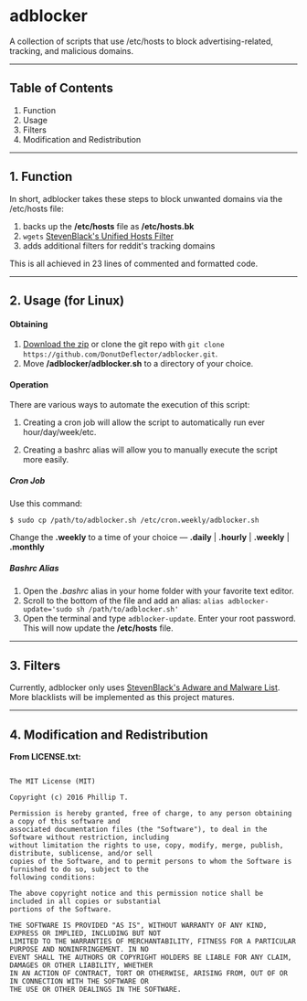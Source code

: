 # adblocker
A collection of scripts that use /etc/hosts to block advertising-related, tracking, and malicious domains.

___

## Table of Contents
1. Function
2. Usage
3. Filters
4. Modification and Redistribution

___

## 1. Function

In short, adblocker takes these steps to block unwanted domains via the /etc/hosts file:
  1. backs up the **/etc/hosts** file as **/etc/hosts.bk**
  2. `wgets` [StevenBlack's Unified Hosts Filter](https://github.com/StevenBlack/hosts)
  3. adds additional filters for reddit's tracking domains

This is all achieved in 23 lines of commented and formatted code.

___

## 2. Usage (for Linux)

#### Obtaining
  1. [Download the zip](https://github.com/DonutDeflector/adblocker/archive/master.zip) or clone the git repo with `git clone https://github.com/DonutDeflector/adblocker.git`.
  2. Move **/adblocker/adblocker.sh** to a directory of your choice.

#### Operation
There are various ways to automate the execution of this script:

1) Creating a cron job will allow the script to automatically run ever hour/day/week/etc.

2) Creating a bashrc alias will allow you to manually execute the script more easily.

##### Cron Job
Use this command:

  ```$ sudo cp /path/to/adblocker.sh /etc/cron.weekly/adblocker.sh```

Change the **.weekly** to a time of your choice — **.daily** | **.hourly** | **.weekly** | **.monthly**

##### Bashrc Alias
  1. Open the *.bashrc* alias in your home folder with your favorite text editor.
  2. Scroll to the bottom of the file and add an alias: `alias adblocker-update='sudo sh /path/to/adblocker.sh'`
  3. Open the terminal and type `adblocker-update`. Enter your root password. This will now update the **/etc/hosts** file. 
  

___

## 3. Filters

Currently, adblocker only uses [StevenBlack's Adware and Malware List](https://raw.githubusercontent.com/StevenBlack/hosts/master/hosts). More blacklists will be implemented as this project matures.

___

## 4. Modification and Redistribution

**From LICENSE.txt:**

```

The MIT License (MIT)

Copyright (c) 2016 Phillip T.

Permission is hereby granted, free of charge, to any person obtaining a copy of this software and
associated documentation files (the "Software"), to deal in the Software without restriction, including
without limitation the rights to use, copy, modify, merge, publish, distribute, sublicense, and/or sell
copies of the Software, and to permit persons to whom the Software is furnished to do so, subject to the
following conditions:

The above copyright notice and this permission notice shall be included in all copies or substantial
portions of the Software.

THE SOFTWARE IS PROVIDED "AS IS", WITHOUT WARRANTY OF ANY KIND, EXPRESS OR IMPLIED, INCLUDING BUT NOT
LIMITED TO THE WARRANTIES OF MERCHANTABILITY, FITNESS FOR A PARTICULAR PURPOSE AND NONINFRINGEMENT. IN NO
EVENT SHALL THE AUTHORS OR COPYRIGHT HOLDERS BE LIABLE FOR ANY CLAIM, DAMAGES OR OTHER LIABILITY, WHETHER
IN AN ACTION OF CONTRACT, TORT OR OTHERWISE, ARISING FROM, OUT OF OR IN CONNECTION WITH THE SOFTWARE OR
THE USE OR OTHER DEALINGS IN THE SOFTWARE.

```

